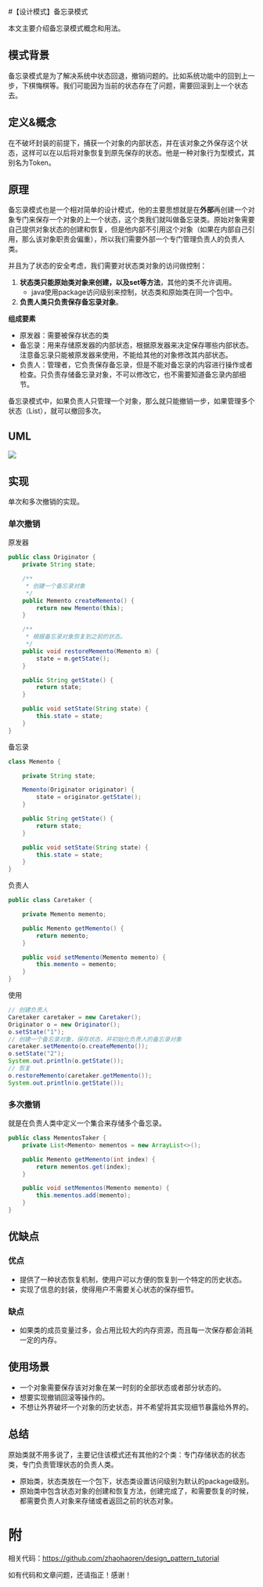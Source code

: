 #【设计模式】备忘录模式

本文主要介绍备忘录模式概念和用法。

## 模式背景

备忘录模式是为了解决系统中状态回退，撤销问题的。比如系统功能中的回到上一步，下棋悔棋等。我们可能因为当前的状态存在了问题，需要回滚到上一个状态去。

## 定义&概念

在不破坏封装的前提下，捕获一个对象的内部状态，并在该对象之外保存这个状态，这样可以在以后将对象恢复到原先保存的状态。他是一种对象行为型模式，其别名为Token。

## 原理

备忘录模式也是一个相对简单的设计模式，他的主要思想就是在**外部**再创建一个对象专门来保存一个对象的上一个状态，这个类我们就叫做备忘录类。原始对象需要自己提供对象状态的创建和恢复，但是他内部不引用这个对象（如果在内部自己引用，那么该对象职责会偏重），所以我们需要外部一个专门管理负责人的负责人类。

并且为了状态的安全考虑，我们需要对状态类对象的访问做控制：

1. **状态类只能原始类对象来创建，以及set等方法**，其他的类不允许调用。
   - java使用package访问级别来控制，状态类和原始类在同一个包中。
2. **负责人类只负责保存备忘录对象**。

**组成要素**

- 原发器：需要被保存状态的类
- 备忘录：用来存储原发器的内部状态，根据原发器来决定保存哪些内部状态。注意备忘录只能被原发器来使用，不能给其他的对象修改其内部状态。
- 负责人：管理者，它负责保存备忘录，但是不能对备忘录的内容进行操作或者检查。只负责存储备忘录对象，不可以修改它，也不需要知道备忘录内部细节。

备忘录模式中，如果负责人只管理一个对象，那么就只能撤销一步，如果管理多个状态（List），就可以撤回多次。

## UML

![](https://p3-juejin.byteimg.com/tos-cn-i-k3u1fbpfcp/0292738b5d9642df80cd1ca6f2ebb723~tplv-k3u1fbpfcp-zoom-1.image)

## 实现

单次和多次撤销的实现。

### 单次撤销

原发器

```java
public class Originator {
    private String state;

    /**
     * 创建一个备忘录对象
     */
    public Memento createMemento() {
        return new Memento(this);
    }

    /**
     * 根据备忘录对象恢复到之前的状态。
     */
    public void restoreMemento(Memento m) {
        state = m.getState();
    }

    public String getState() {
        return state;
    }

    public void setState(String state) {
        this.state = state;
    }
}
```

备忘录

```java
class Memento {

    private String state;

    Memento(Originator originator) {
        state = originator.getState();
    }

    public String getState() {
        return state;
    }

    public void setState(String state) {
        this.state = state;
    }
}
```

负责人

```java
public class Caretaker {

    private Memento memento;

    public Memento getMemento() {
        return memento;
    }

    public void setMemento(Memento memento) {
        this.memento = memento;
    }
}
```

使用

```java
// 创建负责人
Caretaker caretaker = new Caretaker();
Originator o = new Originator();
o.setState("1");
// 创建一个备忘录对象，保存状态，并初始化负责人的备忘录对象
caretaker.setMemento(o.createMemento());
o.setState("2");
System.out.println(o.getState());
// 恢复
o.restoreMemento(caretaker.getMemento());
System.out.println(o.getState());
```

### 多次撤销

就是在负责人类中定义一个集合来存储多个备忘录。

```java
public class MementosTaker {
    private List<Memento> mementos = new ArrayList<>();

    public Memento getMemento(int index) {
        return mementos.get(index);
    }

    public void setMementos(Memento memento) {
        this.mementos.add(memento);
    }
}
```

## 优缺点

### 优点

- 提供了一种状态恢复机制，使用户可以方便的恢复到一个特定的历史状态。
- 实现了信息的封装，使得用户不需要关心状态的保存细节。

### 缺点

- 如果类的成员变量过多，会占用比较大的内存资源，而且每一次保存都会消耗一定的内存。

## 使用场景

- 一个对象需要保存该对对象在某一时刻的全部状态或者部分状态的。
- 想要实现撤销回滚等操作的。
- 不想让外界破坏一个对象的历史状态，并不希望将其实现细节暴露给外界的。

## 总结

原始类就不用多说了，主要记住该模式还有其他的2个类：专门存储状态的状态类，专门负责管理状态的负责人类。

- 原始类，状态类放在一个包下，状态类设置访问级别为默认的package级别。
- 原始类中包含状态对象的创建和恢复方法，创建完成了，和需要恢复的时候，都需要负责人对象来存储或者返回之前的状态对象。

# 附

相关代码：https://github.com/zhaohaoren/design_pattern_tutorial

如有代码和文章问题，还请指正！感谢！